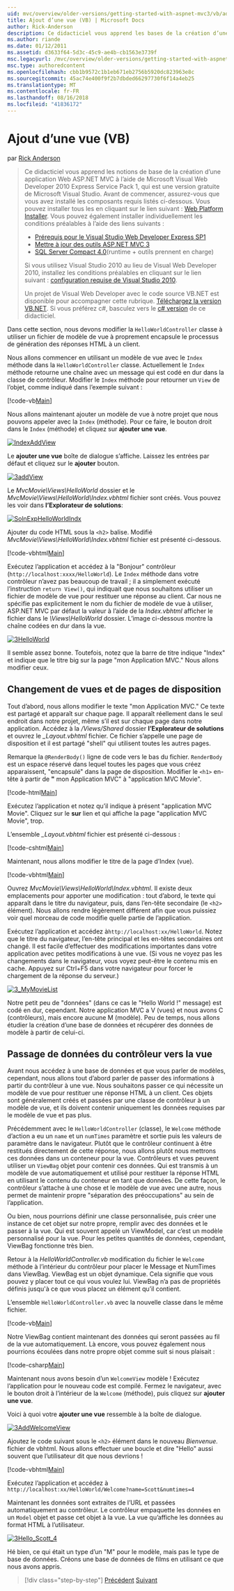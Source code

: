 ```yaml
---
uid: mvc/overview/older-versions/getting-started-with-aspnet-mvc3/vb/adding-a-view
title: Ajout d’une vue (VB) | Microsoft Docs
author: Rick-Anderson
description: Ce didacticiel vous apprend les bases de la création d’une application Web ASP.NET MVC à l’aide de Microsoft Visual Web Developer 2010 Express Service Pack 1, qui est en cours...
ms.author: riande
ms.date: 01/12/2011
ms.assetid: d3633f64-5d3c-45c9-ae4b-cb1563e3739f
msc.legacyurl: /mvc/overview/older-versions/getting-started-with-aspnet-mvc3/vb/adding-a-view
msc.type: authoredcontent
ms.openlocfilehash: cbb1b9572c1b1eb671eb2756b5920dc823963e8c
ms.sourcegitcommit: 45ac74e400f9f2b7dbded66297730f6f14a4eb25
ms.translationtype: MT
ms.contentlocale: fr-FR
ms.lasthandoff: 08/16/2018
ms.locfileid: "41836172"
---
```

<a name="adding-a-view-vb"></a>Ajout d’une vue (VB)
====================
par [Rick Anderson](https://github.com/Rick-Anderson)

> Ce didacticiel vous apprend les notions de base de la création d’une application Web ASP.NET MVC à l’aide de Microsoft Visual Web Developer 2010 Express Service Pack 1, qui est une version gratuite de Microsoft Visual Studio. Avant de commencer, assurez-vous que vous avez installé les composants requis listés ci-dessous. Vous pouvez installer tous les en cliquant sur le lien suivant : [Web Platform Installer](https://www.microsoft.com/web/gallery/install.aspx?appid=VWD2010SP1Pack). Vous pouvez également installer individuellement les conditions préalables à l’aide des liens suivants :
> 
> - [Prérequis pour le Visual Studio Web Developer Express SP1](https://www.microsoft.com/web/gallery/install.aspx?appid=VWD2010SP1Pack)
> - [Mettre à jour des outils ASP.NET MVC 3](https://www.microsoft.com/web/gallery/install.aspx?appsxml=&amp;appid=MVC3)
> - [SQL Server Compact 4.0](https://www.microsoft.com/web/gallery/install.aspx?appid=SQLCE;SQLCEVSTools_4_0)(runtime + outils prennent en charge)
> 
> Si vous utilisez Visual Studio 2010 au lieu de Visual Web Developer 2010, installez les conditions préalables en cliquant sur le lien suivant : [configuration requise de Visual Studio 2010](https://www.microsoft.com/web/gallery/install.aspx?appsxml=&amp;appid=VS2010SP1Pack).
> 
> Un projet de Visual Web Developer avec le code source VB.NET est disponible pour accompagner cette rubrique. [Téléchargez la version VB.NET](https://code.msdn.microsoft.com/Introduction-to-MVC-3-10d1b098). Si vous préférez c#, basculez vers le [c# version](../cs/adding-a-view.md) de ce didacticiel.


Dans cette section, nous devons modifier la `HelloWorldController` classe à utiliser un fichier de modèle de vue à proprement encapsule le processus de génération des réponses HTML à un client.

Nous allons commencer en utilisant un modèle de vue avec le `Index` méthode dans la `HelloWorldController` classe. Actuellement le `Index` méthode retourne une chaîne avec un message qui est codé en dur dans la classe de contrôleur. Modifier le `Index` méthode pour retourner un `View` de l’objet, comme indiqué dans l’exemple suivant :

[!code-vb[Main](adding-a-view/samples/sample1.vb)]

Nous allons maintenant ajouter un modèle de vue à notre projet que nous pouvons appeler avec la `Index` (méthode). Pour ce faire, le bouton droit dans le `Index` (méthode) et cliquez sur **ajouter une vue**.

[![IndexAddView](adding-a-view/_static/image2.png "IndexAddView")](adding-a-view/_static/image1.png)

Le **ajouter une vue** boîte de dialogue s’affiche. Laissez les entrées par défaut et cliquez sur le **ajouter** bouton.

[![3addView](adding-a-view/_static/image4.png "3addView")](adding-a-view/_static/image3.png)

Le *MvcMovie\Views\HelloWorld* dossier et le *MvcMovie\Views\HelloWorld\Index.vbhtml* fichier sont créés. Vous pouvez les voir dans **l’Explorateur de solutions**:

[![SolnExpHelloWorldIndx](adding-a-view/_static/image6.png "SolnExpHelloWorldIndx")](adding-a-view/_static/image5.png)

Ajouter du code HTML sous la `<h2>` balise. Modifié *MvcMovie\Views\HelloWorld\Index.vbhtml* fichier est présenté ci-dessous.

[!code-vbhtml[Main](adding-a-view/samples/sample2.vbhtml)]

Exécutez l’application et accédez à la &quot;Bonjour&quot; contrôleur (`http://localhost:xxxx/HelloWorld`). Le `Index` méthode dans votre contrôleur n’avez pas beaucoup de travail ; il a simplement exécuté l’instruction `return View()`, qui indiquait que nous souhaitons utiliser un fichier de modèle de vue pour restituer une réponse au client. Car nous ne spécifie pas explicitement le nom du fichier de modèle de vue à utiliser, ASP.NET MVC par défaut la valeur à l’aide de la *Index.vbhtml* afficher le fichier dans le *\Views\HelloWorld* dossier. L’image ci-dessous montre la chaîne codées en dur dans la vue.

[![3HelloWorld](adding-a-view/_static/image8.png "3HelloWorld")](adding-a-view/_static/image7.png)

Il semble assez bonne. Toutefois, notez que la barre de titre indique &quot;Index&quot; et indique que le titre big sur la page &quot;mon Application MVC.&quot; Nous allons modifier ceux.

## <a name="changing-views-and-layout-pages"></a>Changement de vues et de pages de disposition

Tout d’abord, nous allons modifier le texte &quot;mon Application MVC.&quot; Ce texte est partagé et apparaît sur chaque page. Il apparaît réellement dans le seul endroit dans notre projet, même s’il est sur chaque page dans notre application. Accédez à la */Views/Shared* dossier **l’Explorateur de solutions** et ouvrez le  *\_Layout.vbhtml* fichier. Ce fichier s’appelle une page de disposition et il est partagé &quot;shell&quot; qui utilisent toutes les autres pages.

Remarque la `@RenderBody()` ligne de code vers le bas du fichier. `RenderBody` est un espace réservé dans lequel toutes les pages que vous créez apparaissent, &quot;encapsulé&quot; dans la page de disposition. Modifier le `<h1>` en-tête à partir de **&quot;** mon Application MVC&quot; à &quot;application MVC Movie&quot;.

[!code-html[Main](adding-a-view/samples/sample3.html)]

Exécutez l’application et notez qu’il indique à présent &quot;application MVC Movie&quot;. Cliquez sur le **sur** lien et qui affiche la page &quot;application MVC Movie&quot;, trop.

L’ensemble  *\_Layout.vbhtml* fichier est présenté ci-dessous :

[!code-cshtml[Main](adding-a-view/samples/sample4.cshtml)]

Maintenant, nous allons modifier le titre de la page d’Index (vue).

[!code-vbhtml[Main](adding-a-view/samples/sample5.vbhtml)]

Ouvrez *MvcMovie\Views\HelloWorld\Index.vbhtml*. Il existe deux emplacements pour apporter une modification : tout d’abord, le texte qui apparaît dans le titre du navigateur, puis, dans l’en-tête secondaire (le `<h2>` élément). Nous allons rendre légèrement différent afin que vous puissiez voir quel morceau de code modifie quelle partie de l’application.

Exécutez l’application et accédez à`http://localhost:xx/HelloWorld`. Notez que le titre du navigateur, l’en-tête principal et les en-têtes secondaires ont changé. Il est facile d’effectuer des modifications importantes dans votre application avec petites modifications à une vue. (Si vous ne voyez pas les changements dans le navigateur, vous voyez peut-être le contenu mis en cache. Appuyez sur Ctrl+F5 dans votre navigateur pour forcer le chargement de la réponse du serveur.)

[![3_MyMovieList](adding-a-view/_static/image10.png "3_MyMovieList")](adding-a-view/_static/image9.png)

Notre petit peu de &quot;données&quot; (dans ce cas le &quot;Hello World !&quot; message) est codé en dur, cependant. Notre application MVC a V (vues) et nous avons C (contrôleurs), mais encore aucune M (modèle). Peu de temps, nous allons étudier la création d’une base de données et récupérer des données de modèle à partir de celui-ci.

## <a name="passing-data-from-the-controller-to-the-view"></a>Passage de données du contrôleur vers la vue

Avant nous accédez à une base de données et que vous parler de modèles, cependant, nous allons tout d’abord parler de passer des informations à partir du contrôleur à une vue. Nous souhaitons passer ce qui nécessite un modèle de vue pour restituer une réponse HTML à un client. Ces objets sont généralement créés et passées par une classe de contrôleur à un modèle de vue, et ils doivent contenir uniquement les données requises par le modèle de vue et pas plus.

Précédemment avec le `HelloWorldController` (classe), le `Welcome` méthode d’action a eu un `name` et un `numTimes` paramètre et sortie puis les valeurs de paramètre dans le navigateur. Plutôt que le contrôleur continuent à être restitués directement de cette réponse, nous allons plutôt nous mettrons ces données dans un conteneur pour la vue. Contrôleurs et vues peuvent utiliser un `ViewBag` objet pour contenir ces données. Qui est transmis à un modèle de vue automatiquement et utilisé pour restituer la réponse HTML en utilisant le contenu du conteneur en tant que données. De cette façon, le contrôleur s’attache à une chose et le modèle de vue avec une autre, nous permet de maintenir propre &quot;séparation des préoccupations&quot; au sein de l’application.

Ou bien, nous pourrions définir une classe personnalisée, puis créer une instance de cet objet sur notre propre, remplir avec des données et le passer à la vue. Qui est souvent appelé un ViewModel, car c’est un modèle personnalisé pour la vue. Pour les petites quantités de données, cependant, ViewBag fonctionne très bien.

Retour à la *HelloWorldController.vb* modification du fichier le `Welcome` méthode à l’intérieur du contrôleur pour placer le Message et NumTimes dans ViewBag. ViewBag est un objet dynamique. Cela signifie que vous pouvez y placer tout ce qui vous voulez lui. ViewBag n’a pas de propriétés définis jusqu'à ce que vous placez un élément qu’il contient.

L’ensemble `HelloWorldController.vb` avec la nouvelle classe dans le même fichier.

[!code-vb[Main](adding-a-view/samples/sample6.vb)]

Notre ViewBag contient maintenant des données qui seront passées au fil de la vue automatiquement. Là encore, vous pouvez également nous pourrions écoulées dans notre propre objet comme suit si nous plaisait :

[!code-csharp[Main](adding-a-view/samples/sample7.cs)]

Maintenant nous avons besoin d’un `WelcomeView` modèle ! Exécutez l’application pour le nouveau code est compilé. Fermez le navigateur, avec le bouton droit à l’intérieur de la `Welcome` (méthode), puis cliquez sur **ajouter une vue**.

Voici à quoi votre **ajouter une vue** ressemble à la boîte de dialogue.

[![3AddWelcomeView](adding-a-view/_static/image12.png "3AddWelcomeView")](adding-a-view/_static/image11.png)

Ajoutez le code suivant sous le `<h2>` élément dans le nouveau <em>Bienvenue.</em> fichier de vbhtml. Nous allons effectuer une boucle et dire &quot;Hello&quot; aussi souvent que l’utilisateur dit que nous devrions !

[!code-vbhtml[Main](adding-a-view/samples/sample8.vbhtml)]

Exécutez l’application et accédez à `http://localhost:xx/HelloWorld/Welcome?name=Scott&numtimes=4`

Maintenant les données sont extraites de l’URL et passées automatiquement au contrôleur. Le contrôleur empaquette les données en un `Model` objet et passe cet objet à la vue. La vue qu’affiche les données au format HTML à l’utilisateur.

[![3Hello_Scott_4](adding-a-view/_static/image14.png "3Hello_Scott_4")](adding-a-view/_static/image13.png)

Hé bien, ce qui était un type d’un &quot;M&quot; pour le modèle, mais pas le type de base de données. Créons une base de données de films en utilisant ce que nous avons appris.

> [!div class="step-by-step"]
> [Précédent](adding-a-controller.md)
> [Suivant](adding-a-model.md)
